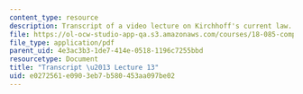 ```yaml
---
content_type: resource
description: Transcript of a video lecture on Kirchhoff's current law.
file: https://ol-ocw-studio-app-qa.s3.amazonaws.com/courses/18-085-computational-science-and-engineering-i-fall-2008/e0272561e0903eb7b580453aa097be02_18-085F08-L13.pdf
file_type: application/pdf
parent_uid: 4e3ac3b3-1de7-414e-0518-1196c7255bbd
resourcetype: Document
title: "Transcript \u2013 Lecture 13"
uid: e0272561-e090-3eb7-b580-453aa097be02
---
```

